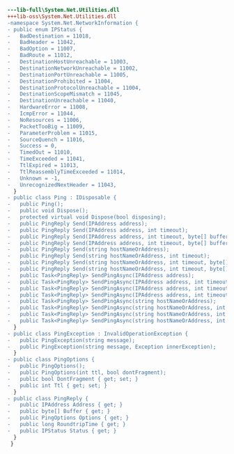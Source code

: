 ﻿```diff
---lib-full\System.Net.Utilities.dll
+++lib-oss\System.Net.Utilities.dll
-namespace System.Net.NetworkInformation {
- public enum IPStatus {
-   BadDestination = 11018,
-   BadHeader = 11042,
-   BadOption = 11007,
-   BadRoute = 11012,
-   DestinationHostUnreachable = 11003,
-   DestinationNetworkUnreachable = 11002,
-   DestinationPortUnreachable = 11005,
-   DestinationProhibited = 11004,
-   DestinationProtocolUnreachable = 11004,
-   DestinationScopeMismatch = 11045,
-   DestinationUnreachable = 11040,
-   HardwareError = 11008,
-   IcmpError = 11044,
-   NoResources = 11006,
-   PacketTooBig = 11009,
-   ParameterProblem = 11015,
-   SourceQuench = 11016,
-   Success = 0,
-   TimedOut = 11010,
-   TimeExceeded = 11041,
-   TtlExpired = 11013,
-   TtlReassemblyTimeExceeded = 11014,
-   Unknown = -1,
-   UnrecognizedNextHeader = 11043,
  }
- public class Ping : IDisposable {
-   public Ping();
-   public void Dispose();
-   protected virtual void Dispose(bool disposing);
-   public PingReply Send(IPAddress address);
-   public PingReply Send(IPAddress address, int timeout);
-   public PingReply Send(IPAddress address, int timeout, byte[] buffer);
-   public PingReply Send(IPAddress address, int timeout, byte[] buffer, PingOptions options);
-   public PingReply Send(string hostNameOrAddress);
-   public PingReply Send(string hostNameOrAddress, int timeout);
-   public PingReply Send(string hostNameOrAddress, int timeout, byte[] buffer);
-   public PingReply Send(string hostNameOrAddress, int timeout, byte[] buffer, PingOptions options);
-   public Task<PingReply> SendPingAsync(IPAddress address);
-   public Task<PingReply> SendPingAsync(IPAddress address, int timeout);
-   public Task<PingReply> SendPingAsync(IPAddress address, int timeout, byte[] buffer);
-   public Task<PingReply> SendPingAsync(IPAddress address, int timeout, byte[] buffer, PingOptions options);
-   public Task<PingReply> SendPingAsync(string hostNameOrAddress);
-   public Task<PingReply> SendPingAsync(string hostNameOrAddress, int timeout);
-   public Task<PingReply> SendPingAsync(string hostNameOrAddress, int timeout, byte[] buffer);
-   public Task<PingReply> SendPingAsync(string hostNameOrAddress, int timeout, byte[] buffer, PingOptions options);
  }
- public class PingException : InvalidOperationException {
-   public PingException(string message);
-   public PingException(string message, Exception innerException);
  }
- public class PingOptions {
-   public PingOptions();
-   public PingOptions(int ttl, bool dontFragment);
-   public bool DontFragment { get; set; }
-   public int Ttl { get; set; }
  }
- public class PingReply {
-   public IPAddress Address { get; }
-   public byte[] Buffer { get; }
-   public PingOptions Options { get; }
-   public long RoundtripTime { get; }
-   public IPStatus Status { get; }
  }
 }
```
